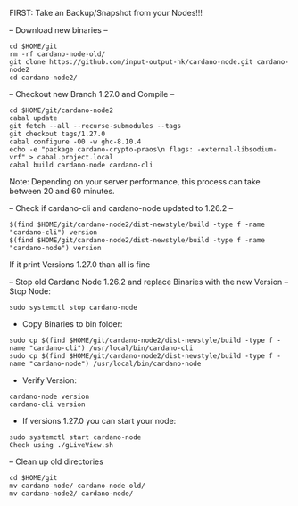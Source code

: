 FIRST: Take an Backup/Snapshot from your Nodes!!!

– Download new binaries –
```
cd $HOME/git
rm -rf cardano-node-old/
git clone https://github.com/input-output-hk/cardano-node.git cardano-node2
cd cardano-node2/
```

– Checkout new Branch 1.27.0 and Compile –
```
cd $HOME/git/cardano-node2
cabal update
git fetch --all --recurse-submodules --tags
git checkout tags/1.27.0
cabal configure -O0 -w ghc-8.10.4
echo -e "package cardano-crypto-praos\n flags: -external-libsodium-vrf" > cabal.project.local
cabal build cardano-node cardano-cli
```
Note: Depending on your server performance, this process can take between 20 and 60 minutes.

– Check if cardano-cli and cardano-node updated to 1.26.2 –
```
$(find $HOME/git/cardano-node2/dist-newstyle/build -type f -name "cardano-cli") version
$(find $HOME/git/cardano-node2/dist-newstyle/build -type f -name "cardano-node") version
```
If it print Versions 1.27.0 than all is fine

– Stop old Cardano Node 1.26.2 and replace Binaries with the new Version – Stop Node:
```
sudo systemctl stop cardano-node
```

- Copy Binaries to bin folder:
```
sudo cp $(find $HOME/git/cardano-node2/dist-newstyle/build -type f -name "cardano-cli") /usr/local/bin/cardano-cli
sudo cp $(find $HOME/git/cardano-node2/dist-newstyle/build -type f -name "cardano-node") /usr/local/bin/cardano-node
```

- Verify Version:
```
cardano-node version
cardano-cli version
```

- If versions 1.27.0 you can start your node:
```
sudo systemctl start cardano-node
Check using ./gLiveView.sh
```

– Clean up old directories
```
cd $HOME/git
mv cardano-node/ cardano-node-old/
mv cardano-node2/ cardano-node/
```
